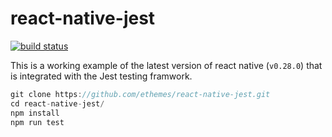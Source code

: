 # react-native-jest

[![build status](https://img.shields.io/travis/gaearon/redux-thunk/master.svg?style=flat-square)](https://travis-ci.org/ethemes/react-native-jest)

This is a working example of the latest version of react native (```v0.28.0```) that is integrated with the Jest testing framwork.

```js
git clone https://github.com/ethemes/react-native-jest.git
cd react-native-jest/
npm install
npm run test
```

